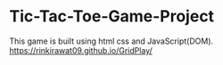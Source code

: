 # Tic-Tac-Toe-Game-Project
 This game is built using html css and JavaScript(DOM).
 https://rinkirawat09.github.io/GridPlay/
